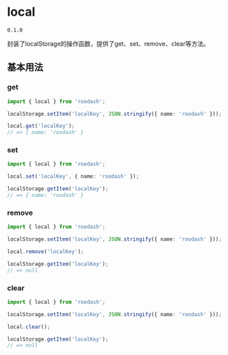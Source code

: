 # local 

`0.1.0` 

封装了localStorage的操作函数，提供了get、set、remove、clear等方法。

## 基本用法
### get
```typescript 
import { local } from 'roodash';

localStorage.setItem('localKey', JSON.stringify({ name: 'roodash' }));

local.get('localKey');
// => { name: 'roodash' }
```

### set
```typescript
import { local } from 'roodash';

local.set('localKey', { name: 'roodash' });

localStorage.getItem('localKey');
// => { name: 'roodash' }
```

### remove
```typescript
import { local } from 'roodash';

localStorage.setItem('localKey', JSON.stringify({ name: 'roodash' }));

local.remove('localKey');

localStorage.getItem('localKey');
// => null
```

### clear
```typescript
import { local } from 'roodash';

localStorage.setItem('localKey', JSON.stringify({ name: 'roodash' }));

local.clear();

localStorage.getItem('localKey');
// => null
```
